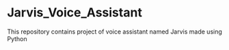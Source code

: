 # Jarvis_Voice_Assistant
This repository contains project of voice assistant named Jarvis made using Python
